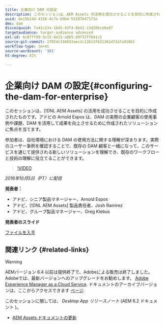 ```yaml
---
title: 企業向け DAM の設定
description: このセッションは、AEM Assets の活用を成功させることを目的に作成されたものです。アドビの Arnold Espos は、DAM の実際の企業顧客の使用事例や課題、DAM を活用して成果を向上させるために作成されたソリューションに焦点を当てます。参加者は、自社環境における DAM の使用方法に関する理解が深まります。実際のユーザー事例を確認することで、既存の DAM 顧客と一緒になって、このサービスを通じて提供される新しいソリューションを理解でき、既存のワークフローと技術の理解に役立てることができます。
uuid: de15b14d-4316-4c7e-b9b4-55287b47171e
dms: dam
discoiquuid: 7a41c23a-1b45-43f4-8b41-13d206ce6e87
targetaudience: target-audience advanced
exl-id: 6c87ff99-3c15-4e15-a0b5-d9f72ff641c5
source-git-commit: 1792dc318643aec2c12613f621361d72a7a918b1
workflow-type: tm+mt
source-wordcount: '301'
ht-degree: 81%

---
```


# 企業向け DAM の設定{#configuring-the-dam-for-enterprise}

このセッションは、[!DNL AEM Assets] の活用を成功させることを目的に作成されたものです。アドビの Arnold Espos は、DAM の実際の企業顧客の使用事例や課題、DAM を活用して成果を向上させるために作成されたソリューションに焦点を当てます。

参加者は、自社環境における DAM の使用方法に関する理解が深まります。実際のユーザー事例を確認することで、既存の DAM 顧客と一緒になって、このサービスを通じて提供される新しいソリューションを理解でき、既存のワークフローと技術の理解に役立てることができます。

>[!VIDEO](https://video.tv.adobe.com/v/19298/?quality=9)

*2016年10月5日（PT）に配信*

**発表者：**

* アドビ、シニア製品マネージャー、Arnold Espos
* アドビ、[!DNL AEM Assets] 製品責任者、Josh Ramirez
* アドビ、グループ製品マネージャー、Greg Klebus

**発表者のスライド**

[ファイルを入手](assets/assets-webinar-oct5final.pdf)

## 関連リンク {#related-links}

>[!WARNING]
>
>AEMバージョン 6.4 以前は提供終了で、Adobeによる販売は終了しました。  Adobeでは、最新バージョンへのアップグレードをお勧めします。 [Adobe Experience Manager as a Cloud Service](https://experienceleague.adobe.com/docs/experience-manager-cloud-service.html?lang=ja).  ドキュメントのアーカイブバージョンは、ここからアクセスできます [ページ](https://experienceleague.adobe.com/docs/experience-manager-release-information/aem-release-updates/previous-updates/aem-previous-versions.html?lang=ja).
>
>このセッションに関しては、 *Desktop App リリースノート* (AEM 6.2 ドキュメント )。

* [AEM Assets ドキュメントの更新](https://docs.adobe.com/content/docs/ja/aem/recent-documentation-updates.html)
